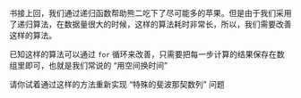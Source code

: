 书接上回，我们通过递归函数帮助熊二吃下了尽可能多的苹果。但是由于我们采用了递归算法，在数据量很大的时候，这样的算法耗时非常长，所以，我们需要改善这样的算法。

已知这样的算法可以通过 `for` 循环来改善，只需要把每一步计算的结果保存在数组里即可，也就是我们常说的 “用空间换时间”

请你试着通过这样的方法重新实现 “特殊的斐波那契数列” 问题
